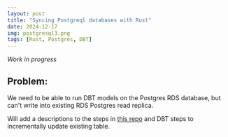 ```yaml
---
layout: post
title: "Syncing Postgreql databases with Rust"
date: 2024-12-17
img: postgresql3.png
tags: [Rust, Postgres, DBT]
---
```

_Work in progress_
&nbsp;

## Problem:
We need to be able to run DBT models on the Postgres RDS database, but can't write into existing RDS Postgres read replica.

Will add a descriptions to the steps in [this repo](https://github.com/kraftaa/postgres_data_sync)  and DBT steps to incrementally update existing table.